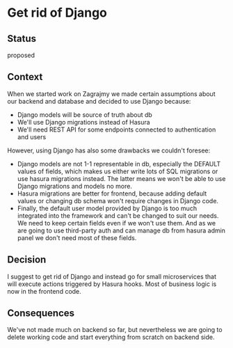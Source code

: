 # Get rid of Django

## Status

proposed

## Context

When we started work on Zagrajmy we made certain
assumptions about our backend and database
and decided to use Django because:
* Django models will be source of truth about db
* We'll use Django migrations instead of Hasura
* We'll need REST API for some endpoints
  connected to authentication and users

However, using Django has also some drawbacks
we couldn't foresee:
* Django models are not 1-1 representable in db,
  especially the DEFAULT values of fields, which
  makes us either write lots of SQL migrations
  or use hasura migrations instead. The latter
  means we won't be able to use Django migrations
  and models no more.
* Hasura migrations are better for frontend,
  because adding default values or changing db
  schema won't require changes in Django code.
* Finally, the default user model provided by
  Django is too much integrated into the framework
  and can't be changed to suit our needs.
  We need to keep certain fields even if
  we won't use them.
  And as we are going to use third-party auth
  and can manage db from hasura admin panel
  we don't need most of these fields.

## Decision

I suggest to get rid of Django and instead
go for small microservices that will execute
actions triggered by Hasura hooks. Most of
business logic is now in the frontend code.

## Consequences

We've not made much on backend so far, but 
nevertheless we are going to delete working code
and start everything from scratch on backend
side.